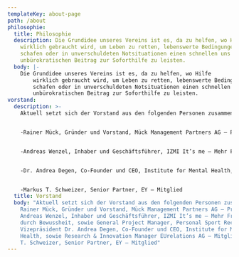 ```yaml
---
templateKey: about-page
path: /about
philosophie:
  title: Philosophie
  description: Die Grundidee unseres Vereins ist es, da zu helfen, wo Hilfe
    wirklich gebraucht wird, um Leben zu retten, lebenswerte Bedingungen zu
    schafen oder in unverschuldeten Notsituationen einen schnellen uns
    unbürokratischen Beitrag zur Soforthilfe zu leisten.
  body: |-
    Die Grundidee unseres Vereins ist es, da zu helfen, wo Hilfe
        wirklich gebraucht wird, um Leben zu retten, lebenswerte Bedingungen zu
        schafen oder in unverschuldeten Notsituationen einen schnellen uns
        unbürokratischen Beitrag zur Soforthilfe zu leisten.
vorstand:
  description: >-
    Aktuell setzt sich der Vorstand aus den folgenden Personen zusammen:


    -Rainer Mück, Gründer und Vorstand, Mück Management Partners AG – Präsident


    -Andreas Wenzel, Inhaber und Geschäftsführer, IZMI It’s me – Mehr Freude durch Bewussheit, sowie General Project Manager, Personal Sport Record – Vizepräsident


    -Dr. Andrea Degen, Co-Founder und CEO, Institute for Mental Health, sowie Research & Innovation Manager EUrelations AG – Mitglied


    -Markus T. Schweizer, Senior Partner, EY – Mitglied
  title: Vorstand
  body: "Aktuell setzt sich der Vorstand aus den folgenden Personen zusammen:
    Rainer Mück, Gründer und Vorstand, Mück Management Partners AG – Präsident
    Andreas Wenzel, Inhaber und Geschäftsführer, IZMI It’s me – Mehr Freude
    durch Bewussheit, sowie General Project Manager, Personal Sport Record –
    Vizepräsident Dr. Andrea Degen, Co-Founder und CEO, Institute for Mental
    Health, sowie Research & Innovation Manager EUrelations AG – Mitglied Markus
    T. Schweizer, Senior Partner, EY – Mitglied"
---
```

